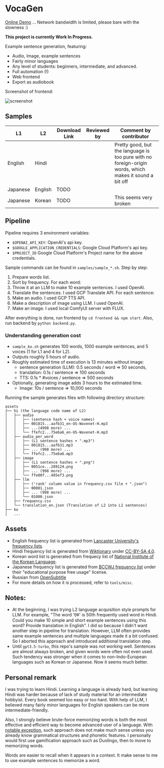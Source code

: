# VocaGen

[Online Demo](voca-gen.com) ... Network bandwidth is limited, please bare with the slowness :)

**This project is currently Work In Progress.**

Example sentence generation, featuring:
- Audio, Image, example sentences
- Fairly minor languages
- Any level of students: beginners, intermediate, and advanced.
- Full automation (!)
- Web frontend
- Export as audiobook

Screenshot of frontend:

 ![screenshot](assets/screenshot.png)


## Samples

| L1 | L2 | Download Link | Reviewed by | Comment by contributor |
| --- | --- | --- | --- | --- |
| English | Hindi | | | Pretty good, but the language is too pure with no foreign-origin words, which makes it sound a bit off |
| Japanese | English | TODO | | |
| Japanese | Korean | TODO | | This seems very broken |

## Pipeline

Pipeline requires 3 environment variables:
- `$OPENAI_API_KEY`: OpenAI's api key.
- `$GOOGLE_APPLICATION_CREDENTIALS`: Google Cloud Platform's api key.
- `$PROJECT_ID` Google Cloud Platform's Project name for the above credentials.

Sample commands can be found in `samples/sample_*.sh`. Step by step:

1. Prepare words list.
2. Sort by frequency. For each word:
3. Throw it at an LLM to make 10 example sentences. I used OpenAI.
4. Translate the sentences. I used GCP Translate API. For each sentence:
6. Make an audio. I used GCP TTS API.
7. Make a description of image using LLM. I used OpenAI.
8. Make an image. I used local ComfyUI server with FLUX.

After everything is done, run frontend by `cd frontend && npm start`. Also, run backend by `python backend.py`.

### Understanding generation cost

- `sample_ko.sh` generates 100 words, 1000 example sentences, and 5 voices (1 for L1 and 4 for L2).
- Outputs roughly 5 hours of audio.
- Roughly estimated time of execution is 13 minutes without image:
  - sentence generation (LLM): 0.5 seconds / word => 50 seconds,
  - translation: 0.1s / sentence => 100 seconds
  - TTS: 0.1s * #voices / sentence => 500 seconds
- Optionally, generating image adds 3 hours to the estimated time.
  - Image: 10s / sentence => 10,000 seconds

Running the sample generates files with following directory structure:
```
assets
├── hi (the language code name of L2)
│   ├── audio
│   │   ├── (sentence hash + voice names)
│   │   ├── 001815...aafb31_en-US-Wavenet-H.mp3
│   │   ├── ...(4998 more) ...
│   │   └── ffefc2...75e6a6_en-US-Wavenet-H.mp3
│   ├── audio_per_word
│   │   ├── (L1 sentence hashes + ".mp3")
│   │   ├── 001815...aafb31.mp3
│   │   ├── ... (998 more) ...
│   │   └── ffefc2...75e6a6.mp3
│   ├── image
│   │   ├── (L1 sentence hashes + ".png")
│   │   ├── 0051ce...289124.png
│   │   ├── ... (998 more) ...
│   │   └── ffe80f...485ef3.png
│   ├── llm
│   │   ├── ('rank' column value in frequency.csv file + ".json")
│   │   ├── 00001.json
│   │   ├── ... (998 more) ...
│   │   └── 01000.json
│   ├── frequency.csv
│   └── translation_en.json (Translation of L2 into L1 sentences)
├── ko
│   ...
```

## Assets

- English frequency list is generated from [Lancaster University's frequency lists](https://ucrel.lancs.ac.uk/bncfreq/flists.html).
- Hindi frequency list is generated from [Wiktionary](https://en.wiktionary.org/wiki/Wiktionary:Frequency_lists/Hindi_1900) under [CC-BY-SA 4.0](https://creativecommons.org/licenses/by-sa/4.0/).
- Korean word list is generated from frequecy list of [National Institute of the Korean Language](https://www.korean.go.kr/front/etcData/etcDataView.do?mn_id=46&etc_seq=71).
- Japanese frequency list is generated from [BCCWJ frequency list](https://clrd.ninjal.ac.jp/bccwj/en/freq-list.html) under their "educational purpose free usage" license.
- Russian from [OpenSubtitle](https://github.com/hermitdave/FrequencyWords/blob/master/content/2018/ru/ru_50k.txt)
- For more details on how it is processed, refer to `tools/misc`.

## Notes:

- At the beginning, I was trying L2 language acquisition style prompts for LLM. For example, "The word 'एक' is 50th frequently used word in Hindi. Could you make 10 simple and short example sentences using this word? Provide translation in English". I did so because I didn't want another step in pipeline for translation. However, LLM often provides same example sentences and multiple languages made it a bit confused. So I aborted this approach and introduced additional translation step.
- Until `gpt3.5-turbo`, this repo's sample was not working well. Sentences are almost always broken, and given words were often not even used. Such tendency was stronger when it comes to non-Indo-European languages such as Korean or Japanese. Now it seems much better.

## Personal remark

 I was trying to learn Hindi. Learning a language is already hard, but learning Hindi was harder because of lack of study material for an intermediate hobbyist. Every book seemed too easy or too hard. With help of LLM, I believed many fairly minor languages for English speakers can be more intermediate-friendly.

 Also, I strongly believe brute-force memorizing words is both the most effective and efficient way to become advanced user of a language. With [notable exception](https://en.wikipedia.org/wiki/Nigel_Richards_(Scrabble_player)), such approach does not make much sense unless you already know grammatical structures and phonetic features. I personally would first use gamification approach such as Duolingo, then to move to memorizing words.

 Words are easier to recall when it appears in a context. It make sense to me to use example sentences to memorize a word.
